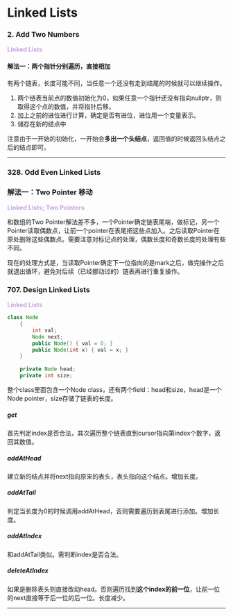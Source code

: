 # Linked Lists

### 2. Add Two Numbers
**<font color=#C8A1E6> Linked Lists</font>**

#### 解法一：两个指针分别遍历，直接相加

有两个链表，长度可能不同，当任意一个还没有走到结尾的时候就可以继续操作。
1. 两个链表当前点的数值初始化为0，如果任意一个指针还没有指向nullptr，则取得这个点的数值，并将指针后移。
2. 加上之前的进位进行计算，确定是否有进位，进位用一个变量表示。
3. 储存在新的结点中

注意由于一开始的初始化，一开始会**多出一个头结点**，返回值的时候返回头结点之后的结点即可。

---

### 328. Odd Even Linked Lists

### 解法一：Two Pointer 移动
**<font color=#C8A1E6> Linked Lists; Two Pointers</font>**

和数组的Two Pointer解法差不多，一个Pointer确定链表尾端，做标记，另一个Pointer读取偶数点，让前一个pointer在表尾把这些点加入。之后读取Pointer在原处删除这些偶数点。需要注意对标记点的处理，偶数长度和奇数长度的处理有些不同。

现在的处理方式是，当读取Pointer确定下一位指向的是mark之后，做完操作之后就退出循环，避免对后续（已经挪动过的）链表再进行重复操作。

### 707. Design Linked Lists
**<font color=#C8A1E6> Linked Lists</font>**

``` Java
class Node
    {
        int val;
        Node next;
        public Node() { val = 0; }
        public Node(int x) { val = x; }
    }
    
    private Node head;
    private int size;
```

整个class里面包含一个Node class，还有两个field：head和size，head是一个Node pointer，size存储了链表的长度。

##### get
首先判定index是否合法，其次遍历整个链表直到cursor指向第index个数字，返回其数值。

##### addAtHead
建立新的结点并将next指向原来的表头，表头指向这个结点。增加长度。

##### addAtTail
判定当长度为0的时候调用addAtHead，否则需要遍历到表尾进行添加。增加长度。

##### addAtIndex
和addAtTail类似。需判断index是否合法。

##### deleteAtIndex
如果是删除表头则直接改动head。否则遍历找到**这个index的前一位**，让前一位的next直接等于后一位的后一位。长度减少。

---